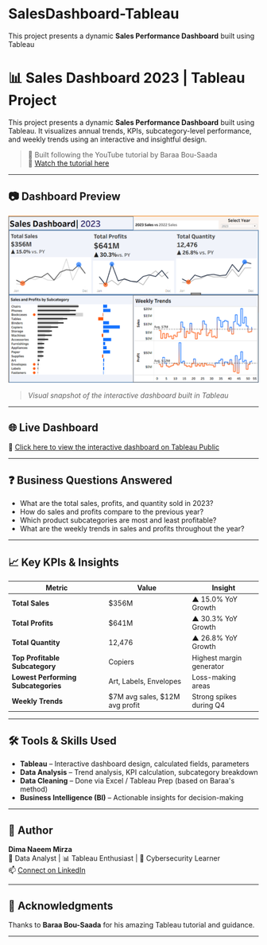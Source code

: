 # SalesDashboard-Tableau
This project presents a dynamic **Sales Performance Dashboard** built using Tableau

# 📊 Sales Dashboard 2023 | Tableau Project

This project presents a dynamic **Sales Performance Dashboard** built using Tableau. It visualizes annual trends, KPIs, subcategory-level performance, and weekly trends using an interactive and insightful design.

> 📌 Built following the YouTube tutorial by Baraa Bou-Saada  
> 🎥 [Watch the tutorial here](https://www.youtube.com/watch?v=dahrmqT5GD4&t=4366s)

---

## 📷 Dashboard Preview

![Sales Dashboard Preview](assets/SalesDashboard2023.png)  
> *Visual snapshot of the interactive dashboard built in Tableau*

---

## 🌐 Live Dashboard

🔗 [Click here to view the interactive dashboard on Tableau Public](https://public.tableau.com/app/profile/dima.naeem/viz/SalesDashboard_17428741637750/Dashboard1?publish=yes)

---

## ❓ Business Questions Answered

- What are the total sales, profits, and quantity sold in 2023?
- How do sales and profits compare to the previous year?
- Which product subcategories are most and least profitable?
- What are the weekly trends in sales and profits throughout the year?

---

## 📈 Key KPIs & Insights

| Metric              | Value      | Insight |
|---------------------|------------|---------|
| **Total Sales**     | $356M      | ▲ 15.0% YoY Growth |
| **Total Profits**   | $641M      | ▲ 30.3% YoY Growth |
| **Total Quantity**  | 12,476     | ▲ 26.8% YoY Growth |
| **Top Profitable Subcategory** | Copiers | Highest margin generator |
| **Lowest Performing Subcategories** | Art, Labels, Envelopes | Loss-making areas |
| **Weekly Trends**   | $7M avg sales, $12M avg profit | Strong spikes during Q4 |

---

## 🛠️ Tools & Skills Used

- **Tableau** – Interactive dashboard design, calculated fields, parameters
- **Data Analysis** – Trend analysis, KPI calculation, subcategory breakdown
- **Data Cleaning** – Done via Excel / Tableau Prep (based on Baraa's method)
- **Business Intelligence (BI)** – Actionable insights for decision-making

---

## 🙋 Author

**Dima Naeem Mirza**  
🧠 Data Analyst | 📊 Tableau Enthusiast | 🔐 Cybersecurity Learner  
📫 [Connect on LinkedIn](https://www.linkedin.com/in/dimanaeem)

---

## 🙏 Acknowledgments

Thanks to **Baraa Bou-Saada** for his amazing Tableau tutorial and guidance.

---
